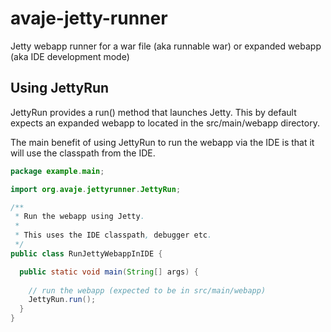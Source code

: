 avaje-jetty-runner
=================

Jetty webapp runner for a war file (aka runnable war) or expanded webapp (aka IDE development mode)


Using JettyRun
---------------
JettyRun provides a run() method that launches Jetty. This by default expects an expanded webapp to 
located in the src/main/webapp directory.

The main benefit of using JettyRun to run the webapp via the IDE is that it will use the classpath
from the IDE.


```java
package example.main;

import org.avaje.jettyrunner.JettyRun;

/**
 * Run the webapp using Jetty. 
 * 
 * This uses the IDE classpath, debugger etc.
 */
public class RunJettyWebappInIDE {

  public static void main(String[] args) {
    
    // run the webapp (expected to be in src/main/webapp) 
    JettyRun.run();
  }
}
```

